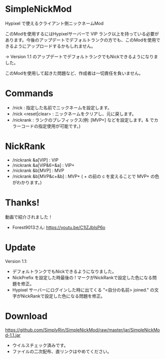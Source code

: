# SimpleNickMod
Hypixel で使えるクライアント側ニックネームMod

このModを使用するにはHypixelサーバーで VIP ランク以上を持っている必要があります。今後のアップデートでデフォルトランクの方でも、このModを使用できるようにアップロードするかもしれません。

-> Version 1.1 のアップデートでデフォルトランクでもNickできるようになりました。

このModを使用して起きた問題など、作成者は一切責任を負いません。

# Commands
- /nick <name> : 指定した名前でニックネームを設定します。
- /nick <reset|clear> : ニックネームをクリアし、元に戻します。
- /nickrank <prefix> : ランクのプレフィックス(例: [MVP+] などを設定します。& でカラーコードの指定使用が可能です。)

# NickRank
- /nickrank &a[VIP] : VIP
- /nickrank &a[VIP&6+&a] : VIP+
- /nickrank &b[MVP] : MVP
- /nickrank &b[MVP&c+&b] : MVP+ ( + の前の c を変えることで MVP+ の色がわかります。)

# Thanks!
動画で紹介されました！
- Forest9013さん: https://youtu.be/C1lZJbIsP6o

# Update
Version 1.1:
- デフォルトランクでもNickできるようになりました。
- NickPrefix を設定した時最後の ! マークがNickRankで設定した色になる問題を修正。
- Hypixel サーバーにログインした時に出てくる "<自分の名前> joined." の文字がNickRankで設定した色になる問題を修正。

# Download
https://github.com/SimplyRin/SimpleNickMod/raw/master/jar/SimpleNickMod-1.1.jar
- ウイルスチェック済みです。
- ファイルの二次配布、直リンクはやめてください。

